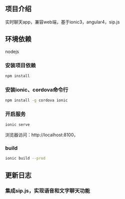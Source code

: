 ## 项目介绍

实时聊天app，兼容web端，基于ionic3，angular4，sip.js


## 环境依赖

nodejs 


### 安装项目依赖
```bash
npm install
```

### 安装ionic、cordova命令行

```bash
npm install -g cordova ionic
```

### 开启服务

```bash
ionic serve
```
浏览器访问：http://localhost:8100，

### build

```bash
ionic build --prod
```

## 更新日志

### 集成sip.js，实现语音和文字聊天功能
